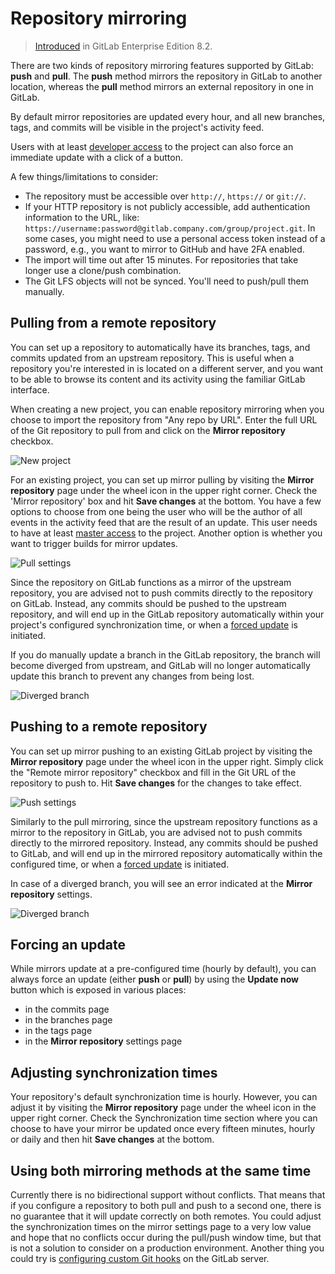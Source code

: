 # Repository mirroring

>[Introduced][ee-51] in GitLab Enterprise Edition 8.2.

There are two kinds of repository mirroring features supported by GitLab:
**push** and **pull**. The **push** method mirrors the repository in GitLab
to another location, whereas the **pull** method mirrors an external repository
in one in GitLab.

By default mirror repositories are updated every hour, and all new branches, tags, and
commits will be visible in the project's activity feed.

Users with at least [developer access][perms] to the project can also force an
immediate update with a click of a button.

A few things/limitations to consider:

- The repository must be accessible over `http://`, `https://` or `git://`.
- If your HTTP repository is not publicly accessible, add authentication
  information to the URL, like: `https://username:password@gitlab.company.com/group/project.git`.
  In some cases, you might need to use a personal access token instead of a
  password, e.g., you want to mirror to GitHub and have 2FA enabled.
- The import will time out after 15 minutes. For repositories that take longer
  use a clone/push combination.
- The Git LFS objects will not be synced. You'll need to push/pull them
  manually.

## Pulling from a remote repository

You can set up a repository to automatically have its branches, tags, and commits
updated from an upstream repository. This is useful when a repository you're
interested in is located on a different server, and you want to be able to
browse its content and its activity using the familiar GitLab interface.

When creating a new project, you can enable repository mirroring when you choose
to import the repository from "Any repo by URL". Enter the full URL of the Git
repository to pull from and click on the **Mirror repository** checkbox.

![New project](repository_mirroring/repository_mirroring_new_project.png)

For an existing project, you can set up mirror pulling by visiting the
**Mirror repository** page under the wheel icon in the upper right corner.
Check the 'Mirror repository' box and hit **Save changes** at the bottom.
You have a few options to choose from one being the user who will be the author
of all events in the activity feed that are the result of an update. This user
needs to have at least [master access][perms] to the project. Another option is
whether you want to trigger builds for mirror updates.

![Pull settings](repository_mirroring/repository_mirroring_pull_settings.png)

Since the repository on GitLab functions as a mirror of the upstream repository,
you are advised not to push commits directly to the repository on GitLab.
Instead, any commits should be pushed to the upstream repository, and will end
up in the GitLab repository automatically within your project's configured
synchronization time, or when a [forced update](#forcing-an-update) is initiated.

If you do manually update a branch in the GitLab repository, the branch will
become diverged from upstream, and GitLab will no longer automatically update
this branch to prevent any changes from being lost.

![Diverged branch](repository_mirroring/repository_mirroring_diverged_branch.png)

## Pushing to a remote repository

You can set up mirror pushing to an existing GitLab project by visiting the
**Mirror repository** page under the wheel icon in the upper right. Simply
click the "Remote mirror repository" checkbox and fill in the Git URL of the
repository to push to. Hit **Save changes** for the changes to take effect.

![Push settings](repository_mirroring/repository_mirroring_push_settings.png)

Similarly to the pull mirroring, since the upstream repository functions as a
mirror to the repository in GitLab, you are advised not to push commits directly
to the mirrored repository. Instead, any commits should be pushed to GitLab,
and will end up in the mirrored repository automatically within the configured time,
or when a [forced update](#forcing-an-update) is initiated.

In case of a diverged branch, you will see an error indicated at the
**Mirror repository** settings.

![Diverged branch](repository_mirroring/repository_mirroring_diverged_branch_push.png)

## Forcing an update

While mirrors update at a pre-configured time (hourly by default), you can always force an update (either **push** or
**pull**) by using the **Update now** button which is exposed in various places:

- in the commits page
- in the branches page
- in the tags page
- in the **Mirror repository** settings page

## Adjusting synchronization times

Your repository's default synchronization time is hourly.
However, you can adjust it by visiting the **Mirror repository** page
under the wheel icon in the upper right corner.
Check the Synchronization time section where you can choose to have your mirror
be updated once every fifteen minutes, hourly or daily and then hit **Save changes**
at the bottom.

## Using both mirroring methods at the same time

Currently there is no bidirectional support without conflicts. That means that
if you configure a repository to both pull and push to a second one, there is
no guarantee that it will update correctly on both remotes. You could
adjust the synchronization times on the mirror settings page
to a very low value and hope that no conflicts occur during
the pull/push window time, but that is not a solution to consider on a
production environment. Another thing you could try is [configuring custom Git hooks][hooks] on the GitLab server.


[ee-51]: https://gitlab.com/gitlab-org/gitlab-ee/merge_requests/51
[perms]: ../user/permissions.md
[hooks]: https://docs.gitlab.com/ee/administration/custom_hooks.html
